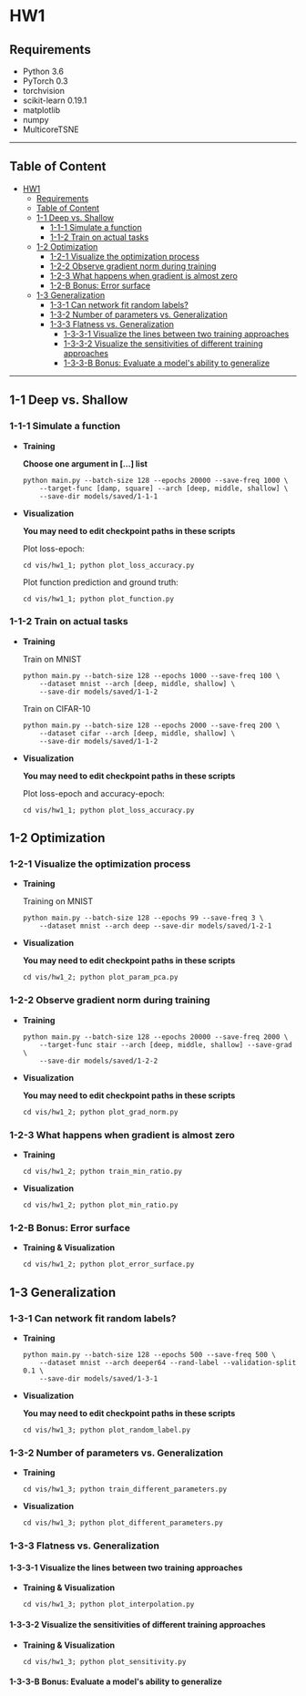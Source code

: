 # HW1

## Requirements
  * Python 3.6
  * PyTorch 0.3
  * torchvision
  * scikit-learn 0.19.1
  * matplotlib
  * numpy
  * MulticoreTSNE
---
## Table of Content

<!-- @import "[TOC]" {cmd="toc" depthFrom=1 depthTo=6 orderedList=false} -->

<!-- code_chunk_output -->

* [HW1](#hw1)
	* [Requirements](#requirements)
	* [Table of Content](#table-of-content)
	* [1-1 Deep vs. Shallow](#1-1-deep-vs-shallow)
		* [1-1-1 Simulate a function](#1-1-1-simulate-a-function)
		* [1-1-2 Train on actual tasks](#1-1-2-train-on-actual-tasks)
	* [1-2 Optimization](#1-2-optimization)
		* [1-2-1 Visualize the optimization process](#1-2-1-visualize-the-optimization-process)
		* [1-2-2 Observe gradient norm during training](#1-2-2-observe-gradient-norm-during-training)
		* [1-2-3 What happens when gradient is almost zero](#1-2-3-what-happens-when-gradient-is-almost-zero)
		* [1-2-B Bonus: Error surface](#1-2-b-bonus-error-surface)
	* [1-3 Generalization](#1-3-generalization)
		* [1-3-1 Can network fit random labels?](#1-3-1-can-network-fit-random-labels)
		* [1-3-2 Number of parameters vs. Generalization](#1-3-2-number-of-parameters-vs-generalization)
		* [1-3-3 Flatness vs. Generalization](#1-3-3-flatness-vs-generalization)
			* [1-3-3-1 Visualize the lines between two training approaches](#1-3-3-1-visualize-the-lines-between-two-training-approaches)
			* [1-3-3-2 Visualize the sensitivities of different training approaches](#1-3-3-2-visualize-the-sensitivities-of-different-training-approaches)
			* [1-3-3-B Bonus: Evaluate a model's ability to generalize](#1-3-3-b-bonus-evaluate-a-models-ability-to-generalize)

<!-- /code_chunk_output -->

---
## 1-1 Deep vs. Shallow

### 1-1-1 Simulate a function
  * **Training**

    **Choose one argument in [...] list**
    ```
    python main.py --batch-size 128 --epochs 20000 --save-freq 1000 \
        --target-func [damp, square] --arch [deep, middle, shallow] \
        --save-dir models/saved/1-1-1
    ```

  * **Visualization**

    **You may need to edit checkpoint paths in these scripts**

    Plot loss-epoch:
    ```
    cd vis/hw1_1; python plot_loss_accuracy.py
    ```
    Plot function prediction and ground truth:
    ```
    cd vis/hw1_1; python plot_function.py
    ```
### 1-1-2 Train on actual tasks
  * **Training**

    Train on MNIST
    ```
    python main.py --batch-size 128 --epochs 1000 --save-freq 100 \
        --dataset mnist --arch [deep, middle, shallow] \
        --save-dir models/saved/1-1-2
    ```
    Train on CIFAR-10
    ```
    python main.py --batch-size 128 --epochs 2000 --save-freq 200 \
        --dataset cifar --arch [deep, middle, shallow] \
        --save-dir models/saved/1-1-2
    ```
  * **Visualization**

    **You may need to edit checkpoint paths in these scripts**

    Plot loss-epoch and accuracy-epoch:
    ```
    cd vis/hw1_1; python plot_loss_accuracy.py
    ```

## 1-2 Optimization

### 1-2-1 Visualize the optimization process
  * **Training**

    Training on MNIST
    ```
    python main.py --batch-size 128 --epochs 99 --save-freq 3 \
        --dataset mnist --arch deep --save-dir models/saved/1-2-1
    ```
  * **Visualization**

    **You may need to edit checkpoint paths in these scripts**
    ```
    cd vis/hw1_2; python plot_param_pca.py
    ```

### 1-2-2 Observe gradient norm during training
  * **Training**
    ```
    python main.py --batch-size 128 --epochs 20000 --save-freq 2000 \
        --target-func stair --arch [deep, middle, shallow] --save-grad \
        --save-dir models/saved/1-2-2
    ```
  * **Visualization**

    **You may need to edit checkpoint paths in these scripts**
    ```
    cd vis/hw1_2; python plot_grad_norm.py
    ```

### 1-2-3 What happens when gradient is almost zero
  * **Training**
    ```
    cd vis/hw1_2; python train_min_ratio.py
    ```
  * **Visualization**
    ```
    cd vis/hw1_2; python plot_min_ratio.py
    ```

### 1-2-B Bonus: Error surface
  * **Training & Visualization**
    ```
    cd vis/hw1_2; python plot_error_surface.py
    ```

## 1-3 Generalization

### 1-3-1 Can network fit random labels?
  * **Training**
    ```
    python main.py --batch-size 128 --epochs 500 --save-freq 500 \
        --dataset mnist --arch deeper64 --rand-label --validation-split 0.1 \
        --save-dir models/saved/1-3-1
    ```
  * **Visualization**
  
    **You may need to edit checkpoint paths in these scripts**
    ```
    cd vis/hw1_3; python plot_random_label.py
    ```

### 1-3-2 Number of parameters vs. Generalization
  * **Training**
    ```
    cd vis/hw1_3; python train_different_parameters.py
    ```
  * **Visualization**
    ```
    cd vis/hw1_3; python plot_different_parameters.py
    ```

### 1-3-3 Flatness vs. Generalization

#### 1-3-3-1 Visualize the lines between two training approaches
  * **Training & Visualization**
    ```
    cd vis/hw1_3; python plot_interpolation.py
    ```

#### 1-3-3-2 Visualize the sensitivities of different training approaches
  * **Training & Visualization**
    ```
    cd vis/hw1_3; python plot_sensitivity.py
    ```

#### 1-3-3-B Bonus: Evaluate a model's ability to generalize
